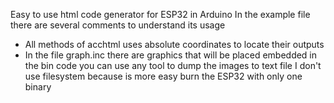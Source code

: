 Easy to use html code generator for ESP32 in Arduino
In the example file there are several comments to understand its usage

- All methods of acchtml uses absolute coordinates to locate their outputs
- In the file graph.inc there are graphics that will be placed embedded in the bin code
  you can use any tool to dump the images to text file
  I don't use filesystem because is more easy burn the ESP32 with only one binary
